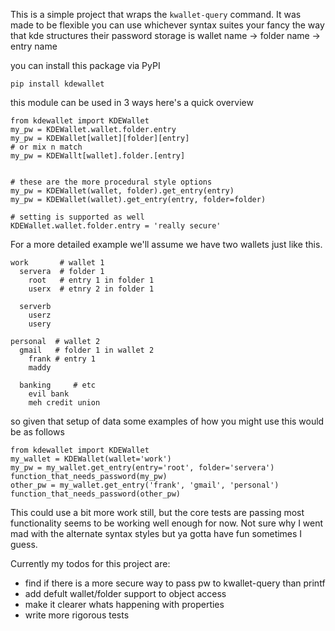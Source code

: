 This is a simple project that wraps the `kwallet-query` command.
It was made to be flexible you can use whichever syntax suites your fancy
the way that kde structures their password storage is
wallet name -> folder name -> entry name  

you can install this package via PyPI
```
pip install kdewallet
```

this module can be used in 3 ways here's a quick overview
```
from kdewallet import KDEWallet
my_pw = KDEWallet.wallet.folder.entry
my_pw = KDEWallet[wallet][folder][entry]
# or mix n match
my_pw = KDEWallt[wallet].folder.[entry]


# these are the more procedural style options
my_pw = KDEWallet(wallet, folder).get_entry(entry)
my_pw = KDEWallet(wallet).get_entry(entry, folder=folder)

# setting is supported as well
KDEWallet.wallet.folder.entry = 'really secure'
```

For a more detailed example we'll assume we have two wallets just like this.
```
work       # wallet 1
  servera  # folder 1
    root   # entry 1 in folder 1
    userx  # etnry 2 in folder 1

  serverb
    userz
    usery

personal  # wallet 2
  gmail   # folder 1 in wallet 2
    frank # entry 1  
    maddy

  banking     # etc
    evil bank
    meh credit union
```

so given that setup of data some examples of how you might use this would be as follows
```
from kdewallet import KDEWallet
my_wallet = KDEWallet(wallet='work')
my_pw = my_wallet.get_entry(entry='root', folder='servera')
function_that_needs_password(my_pw)
other_pw = my_wallet.get_entry('frank', 'gmail', 'personal')
function_that_needs_password(other_pw)
```

This could use a bit more work still, but the core tests are passing
most functionality seems to be working well enough for now. Not sure why I went mad with the
alternate syntax styles but ya gotta have fun sometimes I guess.

Currently my todos for this project are:
- find if there is a more secure way to pass pw to kwallet-query than printf
- add defult wallet/folder support to object access
- make it clearer whats happening with properties
- write more rigorous tests

